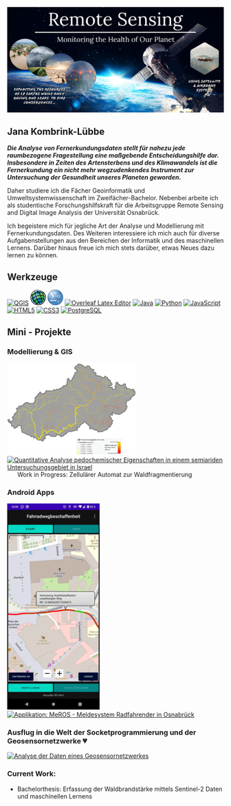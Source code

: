 <picture>
  <img alt="Remote Sensing" src="https://github.com/JanaK-L/JanaK-L/blob/main/Images/RemoteSensing.png">
</picture>

## Jana Kombrink-Lübbe
**_Die Analyse von Fernerkundungsdaten stellt für nahezu jede raumbezogene Fragestellung eine maßgebende Entscheidungshilfe dar. Insbesondere in Zeiten des Artensterbens und des Klimawandels ist die Fernerkundung ein nicht mehr wegzudenkendes Instrument zur Untersuchung der Gesundheit unseres Planeten geworden._**

Daher studiere ich die Fächer Geoinformatik und Umweltsystemwissenschaft im Zweifächer-Bachelor. Nebenbei arbeite ich als studentische Forschungshilfskraft für die Arbeitsgruppe Remote Sensing and Digital Image Analysis der Universität Osnabrück.

Ich begeistere mich für jegliche Art der Analyse und Modellierung mit Fernerkundungsdaten. Des Weiteren interessiere ich mich auch für diverse Aufgabenstellungen aus den Bereichen der Informatik und des maschinellen Lernens. Darüber hinaus freue ich mich stets darüber, etwas Neues dazu lernen zu können.


## **Werkzeuge**
<p align="left">
<a href="https://www.qgis.org/de/site/" target="_blank" rel="noreferrer"><img src="https://upload.wikimedia.org/wikipedia/commons/9/91/QGIS_logo_new.svg" width="36" height="36" alt="QGIS" title="QGIS" /></a>
<a href="https://www.esri.com/de-de/arcgis/about-arcgis/overview" target="_blank" rel="noreferrer"><img src="https://github.com/JanaK-L/JanaK-L/blob/main/Images/arcgis.png" width="36" height="36" alt="ArcGIS" title="ArcGIS"/></a>
<a href="https://www.ibm.com/de-de/products/spss-statistics" target="_blank" rel="noreferrer"><img src="https://github.com/JanaK-L/JanaK-L/blob/main/Images/spss.png" width="36" height="36" alt="IBM SPSS Statistics" title="IBM SPSS Statistics" /></a>
<a href="https://www.overleaf.com/project" target="_blank" rel="noreferrer"><img src="https://images.ctfassets.net/nrgyaltdicpt/h9dpHuVys19B1sOAWvbP6/5f8d4c6d051f63e4ba450befd56f9189/ologo_square_colour_light_bg.svg" width="36" height="36" alt="Overleaf Latex Editor" title="Overleaf Latex Editor"/></a>
<a href="https://www.oracle.com/java/" target="_blank" rel="noreferrer"><img src="https://raw.githubusercontent.com/danielcranney/readme-generator/main/public/icons/skills/java-colored.svg" width="36" height="36" alt="Java" title="Java" /></a>
<a href="https://www.python.org/" target="_blank" rel="noreferrer"><img src="https://raw.githubusercontent.com/danielcranney/readme-generator/main/public/icons/skills/python-colored.svg" width="36" height="36" alt="Python" title="Python" /></a>
<a href="https://developer.mozilla.org/en-US/docs/Web/JavaScript" target="_blank" rel="noreferrer"><img src="https://raw.githubusercontent.com/danielcranney/readme-generator/main/public/icons/skills/javascript-colored.svg" width="36" height="36" alt="JavaScript" title="JavaScript" /></a>
<a href="https://developer.mozilla.org/en-US/docs/Glossary/HTML5" target="_blank" rel="noreferrer"><img src="https://raw.githubusercontent.com/danielcranney/readme-generator/main/public/icons/skills/html5-colored.svg" width="36" height="36" alt="HTML5" title="HTML" /></a>
<a href="https://www.w3.org/TR/CSS/#css" target="_blank" rel="noreferrer"><img src="https://raw.githubusercontent.com/danielcranney/readme-generator/main/public/icons/skills/css3-colored.svg" width="36" height="36" alt="CSS3" title="CSS" /></a>
<a href="https://www.postgresql.org/" target="_blank" rel="noreferrer"><img src="https://raw.githubusercontent.com/danielcranney/readme-generator/main/public/icons/skills/postgresql-colored.svg" width="36" height="36" alt="PostgreSQL" title="PostgreSQL" /></a>
</p>


## **Mini - Projekte**
### Modellierung & GIS
<p align="left">
<a href="https://github.com/JanaK-L/GIS_Modell_Integration#readme" target="_blank" rel="noreferrer"><img src="https://github.com/JanaK-L/GIS_Modell_Integration/blob/main/images/Bakterien_Frachtkonzentration.png" width="300" alt="GIS-Modell-Integration" title="GIS-Modell-Integration"/></a>  &nbsp; &nbsp; &nbsp; 
<a href="https://github.com/JanaK-L/Quantitative_Analyse_Pedochemischer_Eigenschaften#readme" target="_blank" rel="noreferrer"><img src="https://github.com/JanaK-L/Quantitative_Analyse_Pedochemischer_Eigenschaften/blob/main/Images/CorgKarte.png" width="304" alt="Quantitative Analyse pedochemischer Eigenschaften in einem semiariden Untersuchungsgebiet in Israel" title="Quantitative Analyse pedochemischer Eigenschaften in einem semiariden Untersuchungsgebiet in Israel"/></a> &nbsp; &nbsp; &nbsp; 
Work in Progress: Zellulärer Automat zur Waldfragmentierung
</p> 

### Android Apps
<p align="left">
<a href="https://github.com/JanaK-L/AndroidApp_InternationalRoughnessIndex#readme" target="_blank" rel="noreferrer"><img src="https://github.com/JanaK-L/AndroidApp_InternationalRoughnessIndex/blob/main/images/klasse4.jpg" width="215" alt="Android Applikation: Fahrradwegbeschaffenheit" title="Android Applikation: Fahrradwegbeschaffenheit"/></a> &nbsp; &nbsp; &nbsp; 
<a href="https://github.com/JanaK-L/App_MeROS#readme" target="_blank" rel="noreferrer"><img src="https://github.com/JanaK-L/App_MeROS/blob/main/images/MeROS2.png" width="243" alt="Applikation: MeROS - Meldesystem Radfahrender in Osnabrück" title="Applikation: MeROS - Meldesystem Radfahrender in Osnabrück"/></a>
</p>  
  
### Ausflug in die Welt der Socketprogrammierung und der Geosensornetzwerke 💔
<p align="left">
<a href="https://github.com/JanaK-L/GSN_RN_ITS#analyse-der-daten-eines-geosensornetzwerkes" target="_blank" rel="noreferrer"><img src="https://github.com/JanaK-L/GSN_RN_ITS/blob/main/Geosensornetzwerke/filter.png" width="300" alt="Analyse der Daten eines Geosensornetzwerkes" title="Analyse der Daten eines Geosensornetzwerkes"/></a>
</p>  


### Current Work:
* Bachelorthesis: Erfassung der Waldbrandstärke mittels Sentinel-2 Daten und maschinellen Lernens

